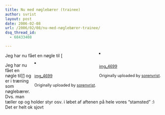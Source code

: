 ```yaml
---
title: Nu med nøglebærer (trainee)
author: svrist
layout: post
date: 2006-02-08
url: /2006/02/08/nu-med-nøglebærer-trainee/
dsq_thread_id:
  - 68433408

---
```

<div style="float:right;margin-left:10px;margin-bottom:10px;">
  <a href="http://www.flickr.com/photos/sorenvrist/95263800/" title="photo sharing"><img src="http://static.flickr.com/21/95263800_11e50981a0_m.jpg" alt="" style="border:solid 2px #000000;" /></a><br /> <br /> <span style="font-size:0.9em;margin-top:0;"><br /> <a href="http://www.flickr.com/photos/sorenvrist/95263800/">img_4699</a><br /> <br /> Originally uploaded by <a href="http://www.flickr.com/people/sorenvrist/">sorenvrist</a>.<br /> </span>
</div>

Jeg har nu fået en nøgle til [<div style="float:right;margin-left:10px;margin-bottom:10px;">
  <a href="http://www.flickr.com/photos/sorenvrist/95263800/" title="photo sharing"><img src="http://static.flickr.com/21/95263800_11e50981a0_m.jpg" alt="" style="border:solid 2px #000000;" /></a><br /> <br /> <span style="font-size:0.9em;margin-top:0;"><br /> <a href="http://www.flickr.com/photos/sorenvrist/95263800/">img_4699</a><br /> <br /> Originally uploaded by <a href="http://www.flickr.com/people/sorenvrist/">sorenvrist</a>.<br /> </span>
</div>

Jeg har nu fået en nøgle til][1] og er i træning som nøglebærer. Dvs. man tæller op og holder styr osv. i løbet af aftenen på hele vores &#8220;stamsted&#8221;  <img src="http://blog.vrist.dk/newwp/wp-includes/images/smilies/simple-smile.png" alt=":)" class="wp-smiley" style="height: 1em; max-height: 1em;" />Det er helt ok sjovt

 [1]: http://cafeen.org